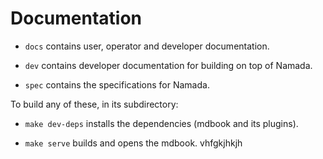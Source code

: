 # Documentation

- `docs` contains user, operator and developer documentation.

- `dev` contains developer documentation for building on top of Namada.

- `spec` contains the specifications for Namada.

To build any of these, in its subdirectory:

- `make dev-deps` installs the dependencies (mdbook and its plugins).

- `make serve` builds and opens the mdbook.
vhfgkjhkjh
